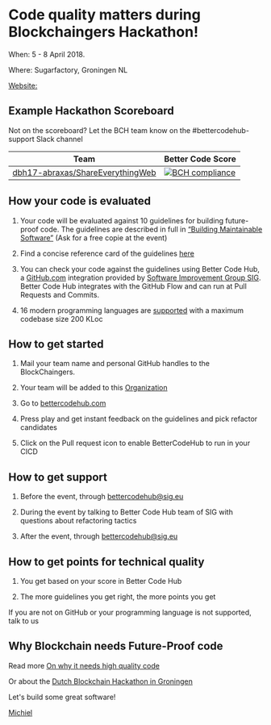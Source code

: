 # Code quality matters during Blockchaingers Hackathon!

When: 5 - 8 April 2018.

Where: Sugarfactory, Groningen NL

[Website:](https://blockchaingers.org)


## Example Hackathon Scoreboard

Not on the scoreboard? Let the BCH team know on the #bettercodehub-support Slack channel

Team | Better Code Score
--- | ---
[dbh17-abraxas/ShareEverythingWeb](https://github.com/dbh17-abraxas/ShareEverythingWeb) | [![BCH compliance](https://bettercodehub.com/edge/badge/dbh17-abraxas/ShareEverythingWeb)](https://bettercodehub.com)


## How your code is evaluated

1. Your code will be evaluated against 10 guidelines for building future-proof code. The guidelines are described in full in [“Building Maintainable Software”](http://shop.oreilly.com/product/0636920049159.do) (Ask for a free copie at the event)

2. Find a concise reference card of the guidelines [here](https://cdn-images-1.medium.com/max/1200/1*TS-ZTeI7sQS7dy_AlMqSXQ.png)

3. You can check your code against the guidelines using Better Code Hub, a [GitHub.com](https://Github.com) integration provided by [Software Improvement Group SIG](https://www.sig.eu). Better Code Hub integrates with the GitHub Flow and can run at Pull Requests and Commits.

4. 16 modern programming languages are [supported](https://bettercodehub.com/docs/configuration-manual) with a maximum codebase size 200 KLoc


## How to get started

1. Mail your team name and personal GitHub handles to the BlockChaingers.

2. Your team will be added to this [Organization](https://github.com/blockchaingers)

3. Go to [bettercodehub.com](https://bettercodehub.com) 

4. Press play and get instant feedback on the guidelines and pick refactor candidates

5. Click on the Pull request icon to enable BetterCodeHub to run in your CICD


## How to get support

1. Before the event, through bettercodehub@sig.eu

2. During the event by talking to Better Code Hub team of SIG with questions about refactoring tactics

3. After the event, through bettercodehub@sig.eu 


## How to get points for technical quality

1. You get based on your score in Better Code Hub

2. The more guidelines you get right, the more points you get

If you are not on GitHub or your programming language is not supported, talk to us



## Why Blockchain needs Future-Proof code

Read more [On why it needs high quality code ](https://medium.com/@jstvssr/why-blockchain-needs-future-proof-code-cb09b39175e1#.bqfmcig55)

Or about the [Dutch Blockchain Hackathon in Groningen](https://dev.to/jstvssr/how-a-hackathon-appreciates-quality-code)


Let's build some great software!

[Michiel](https://github.com/michielcuijpers)

